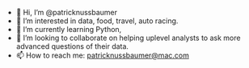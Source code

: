 - 👋 Hi, I’m @patricknussbaumer
- 👀 I’m interested in data, food, travel, auto racing.
- 🌱 I’m currently learning Python,
- 💞️ I’m looking to collaborate on helping uplevel analysts to ask more advanced questions of their data.
- 📫 How to reach me:  patricknussbaumer@mac.com

<!---
patricknussbaumer/patricknussbaumer is a ✨ special ✨ repository because its `README.md` (this file) appears on your GitHub profile.
You can click the Preview link to take a look at your changes.
--->

